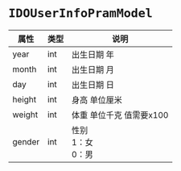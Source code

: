 # `IDOUserInfoPramModel`

| 属性        | 类型    | 说明         |
| ------ | -------- | ------------------------ |
| year   | int      | 出生日期 年              |
| month  | int      | 出生日期 月              |
| day    | int      | 出生日期 日              |
| height | int      | 身高 单位厘米            |
| weight | int      | 体重 单位千克 值需要x100 |
| gender | int      | 性别 <br/>1：女 <br/>0：男 |

